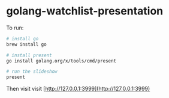 # golang-watchlist-presentation
To run:
```bash
# install go
brew install go

# install present
go install golang.org/x/tools/cmd/present

# run the slideshow
present
```

Then visit visit [http://127.0.0.1:3999](http://127.0.0.1:3999)
